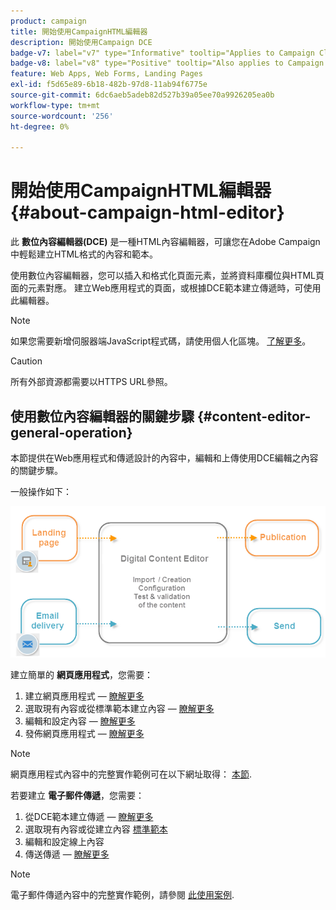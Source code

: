 ```yaml
---
product: campaign
title: 開始使用CampaignHTML編輯器
description: 開始使用Campaign DCE
badge-v7: label="v7" type="Informative" tooltip="Applies to Campaign Classic v7"
badge-v8: label="v8" type="Positive" tooltip="Also applies to Campaign v8"
feature: Web Apps, Web Forms, Landing Pages
exl-id: f5d65e89-6b18-482b-97d8-11ab94f6775e
source-git-commit: 6dc6aeb5adeb82d527b39a05ee70a9926205ea0b
workflow-type: tm+mt
source-wordcount: '256'
ht-degree: 0%

---
```


# 開始使用CampaignHTML編輯器{#about-campaign-html-editor}



此 **數位內容編輯器(DCE)** 是一種HTML內容編輯器，可讓您在Adobe Campaign中輕鬆建立HTML格式的內容和範本。

使用數位內容編輯器，您可以插入和格式化頁面元素，並將資料庫欄位與HTML頁面的元素對應。 建立Web應用程式的頁面，或根據DCE範本建立傳遞時，可使用此編輯器。

>[!NOTE]
>
>如果您需要新增伺服器端JavaScript程式碼，請使用個人化區塊。 [了解更多](../../delivery/using/personalization-blocks.md)。

>[!CAUTION]
>
>所有外部資源都需要以HTTPS URL參照。

## 使用數位內容編輯器的關鍵步驟 {#content-editor-general-operation}

本節提供在Web應用程式和傳遞設計的內容中，編輯和上傳使用DCE編輯之內容的關鍵步驟。

一般操作如下：

![](assets/dce_schema.png)

建立簡單的 **網頁應用程式**，您需要：

1. 建立網頁應用程式 —  [瞭解更多](creating-a-landing-page.md)
1. 選取現有內容或從標準範本建立內容 —  [瞭解更多](template-management.md)
1. 編輯和設定內容 —  [瞭解更多](editing-content.md)
1. 發佈網頁應用程式 —  [瞭解更多](creating-a-landing-page.md#step-3---publishing-content)

>[!NOTE]
>
>網頁應用程式內容中的完整實作範例可在以下網址取得：  [本節](creating-a-landing-page.md).

若要建立 **電子郵件傳遞**，您需要：

1. 從DCE範本建立傳遞 —  [瞭解更多](use-case--creating-an-email-delivery.md)
1. 選取現有內容或從建立內容 [標準範本](template-management.md)
1. 編輯和設定線上內容
1. 傳送傳遞 —  [瞭解更多](../../delivery/using/steps-about-delivery-creation-steps.md)

>[!NOTE]
>
>電子郵件傳遞內容中的完整實作範例，請參閱 [此使用案例](use-case--creating-an-email-delivery.md).

